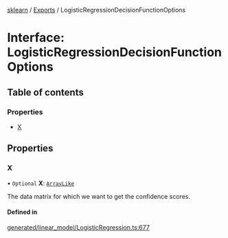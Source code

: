 [sklearn](../readme.md) / [Exports](../modules.md) / LogisticRegressionDecisionFunctionOptions

# Interface: LogisticRegressionDecisionFunctionOptions

## Table of contents

### Properties

- [X](LogisticRegressionDecisionFunctionOptions.md#x)

## Properties

### X

• `Optional` **X**: [`ArrayLike`](../modules.md#arraylike)

The data matrix for which we want to get the confidence scores.

#### Defined in

[generated/linear_model/LogisticRegression.ts:677](https://github.com/transitive-bullshit/scikit-learn-ts/blob/367336a/packages/sklearn/src/generated/linear_model/LogisticRegression.ts#L677)
